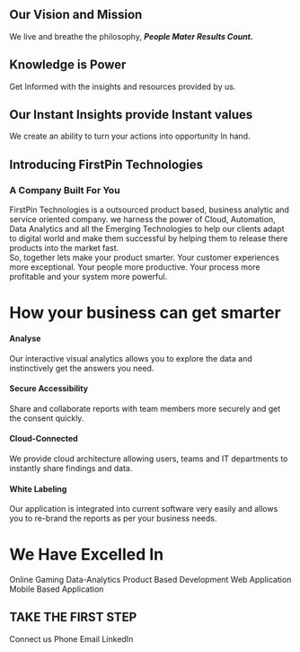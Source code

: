 

## Our Vision and Mission

We live and breathe the philosophy, ***People Mater Results Count.***

## Knowledge is Power 

Get Informed with the insights and resources provided by us. 

## Our Instant Insights provide Instant values

We create an ability to turn your actions into opportunity In hand.
 

## Introducing FirstPin Technologies
### A Company Built For You

FirstPin Technologies is a outsourced product based, business analytic and service oriented company. we harness  the power of Cloud, Automation, Data Analytics and all the Emerging Technologies to help our clients adapt to digital world and make them successful by helping them to release there products into the market fast.  
So, together lets make your product smarter. Your customer experiences more exceptional. Your people more productive. Your process more profitable and your system more powerful.

# How your business can get smarter

#### Analyse

Our interactive visual analytics allows you to explore the data and instinctively get the answers you need.

#### Secure Accessibility

Share and collaborate reports with team members more securely and get the consent quickly.

#### Cloud-Connected

We provide cloud architecture allowing users, teams and IT departments to instantly share findings and data.

#### White Labeling

Our application is integrated into current software very easily and allows you to re-brand the reports as per your business needs.

# We Have Excelled In

Online Gaming
Data-Analytics
Product Based Development
Web Application
Mobile Based Application


## TAKE THE FIRST STEP

Connect us
Phone   			Email		  LinkedIn


<!--stackedit_data:
eyJoaXN0b3J5IjpbLTE4MTQ2MTkyNDAsLTMyNjEzNzgxNCwtMT
gzNjE5MTI5MCwtMTA4OTM3Nzg0NCwxNzA4MzE5OTE2LC0xODE2
MTEzMzAwLC0yMDQ2MDMzNTcwLC01NjUxMDQ0Miw3Njc1NzQ4MC
wtMTY1NzcwNTI2LDc3MTc3MjU0Myw2MTQ5MDI2NDcsLTk2MDQ3
Mjg0NywtOTA0MDQ3NDQsLTEwMDY0OTc1OTMsLTE4OTM0NTk3ND
MsMTQ0MjA3NzE0NywtMTUxNTg2NDUyOSwzMDE4Nzc2OTcsLTE5
ODg3Mjg4NjVdfQ==
-->
